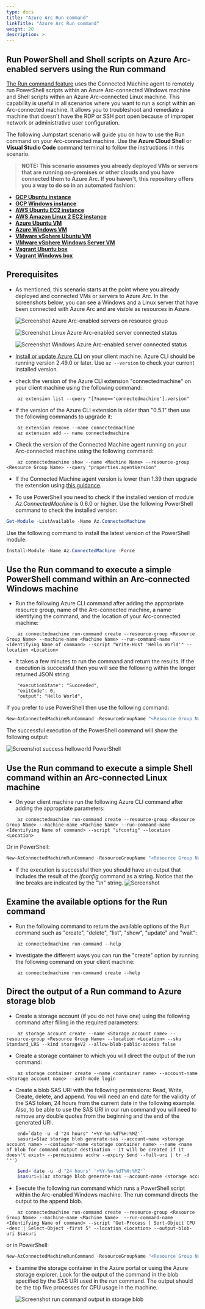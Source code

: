 ```yaml
---
type: docs
title: "Azure Arc Run command"
linkTitle: "Azure Arc Run command"
weight: 20
description: >
---
```


## Run PowerShell and Shell scripts on Azure Arc-enabled servers using the Run command

[The Run command feature](https://learn.microsoft.com/azure/azure-arc/servers/run-command) uses the Connected Machine agent to remotely run PowerShell scripts within an Azure Arc-connected Windows machine and Shell scripts within an Azure Arc-connected Linux machine. This capability is useful in all scenarios where you want to run a script within an Arc-connected machine. It allows you to troubleshoot and remediate a machine that doesn't have the RDP or SSH port open because of improper network or administrative user configuration.

The following Jumpstart scenario will guide you on how to use the Run command on your Arc-connected machine. Use the **Azure Cloud Shell** or **Visual Studio Code** command terminal to follow the instructions in this scenario.

> **NOTE: This scenario assumes you already deployed VMs or servers that are running on-premises or other clouds and you have connected them to Azure Arc. If you haven't, this repository offers you a way to do so in an automated fashion:**

- **[GCP Ubuntu instance](https://azurearcjumpstart.com/azure_arc_jumpstart/azure_arc_servers/gcp/gcp_terraform_ubuntu/)**
- **[GCP Windows instance](https://azurearcjumpstart.com/azure_arc_jumpstart/azure_arc_servers/gcp/gcp_terraform_windows/)**
- **[AWS Ubuntu EC2 instance](https://azurearcjumpstart.com/azure_arc_jumpstart/azure_arc_servers/aws/aws_terraform_ubuntu/)**
- **[AWS Amazon Linux 2 EC2 instance](https://azurearcjumpstart.com/azure_arc_jumpstart/azure_arc_servers/aws/aws_terraform_al2/)**
- **[Azure Ubuntu VM](https://azurearcjumpstart.com/azure_arc_jumpstart/azure_arc_servers/azure/azure_arm_template_linux/)**
- **[Azure Windows VM](https://azurearcjumpstart.com/azure_arc_jumpstart/azure_arc_servers/azure/azure_arm_template_win/)**
- **[VMware vSphere Ubuntu VM](https://azurearcjumpstart.com/azure_arc_jumpstart/azure_arc_servers/vmware/vmware_terraform_ubuntu/)**
- **[VMware vSphere Windows Server VM](https://azurearcjumpstart.com/azure_arc_jumpstart/azure_arc_servers/vmware/vmware_terraform_winsrv/)**
- **[Vagrant Ubuntu box](https://azurearcjumpstart.com/azure_arc_jumpstart/azure_arc_servers/vagrant/local_vagrant_ubuntu/)**
- **[Vagrant Windows box](https://azurearcjumpstart.com/azure_arc_jumpstart/azure_arc_servers/vagrant/local_vagrant_windows/)**

## Prerequisites

- As mentioned, this scenario starts at the point where you already deployed and connected VMs or servers to Azure Arc. In the screenshots below, you can see a Windows and a Linux server that have been connected with Azure Arc and are visible as resources in Azure.

    ![Screenshot Azure Arc-enabled servers on resource group](./01.png)

    ![Screenshot Linux Azure Arc-enabled server connected status](./02.png)

    ![Screenshot Windows Azure Arc-enabled server connected status](./03.png)

- [Install or update Azure CLI](https://learn.microsoft.com/cli/azure/install-azure-cli?view=azure-cli-latest) on your client machine. Azure CLI should be running version 2.49.0 or later. Use ```az --version``` to check your current installed version.
- check the version of the Azure CLI extension "connectedmachine" on your client machine using the following command:
```shell
    az extension list --query "[?name=='connectedmachine'].version"
```
- If the version of the Azure CLI extension is older than "0.5.1" then use the following commands to upgrade it:
```shell
    az extension remove --name connectedmachine
    az extension add -- name connectedmachine
```
- Check the version of the Connected Machine agent running on your Arc-connected machine using the following command:

```shell
    az connectedmachine show --name <Machine Name> --resource-group <Resource Group Name> --query "properties.agentVersion"
```
- If the Connected Machine agent version is lower than 1.39 then upgrade the extension using [this guidance](https://learn.microsoft.com/en-us/azure/azure-arc/servers/manage-agent).

- To use PowerShell you need to check if the installed version of module _Az.ConnectedMachine_ is 0.6.0 or higher. Use the following PowerShell command to check the installed version:

```powershell
Get-Module -ListAvailable -Name Az.ConnectedMachine
```
Use the following command to install the latest version of the PowerShell module:

```powershell
Install-Module -Name Az.ConnectedMachine -Force 
```

## Use the Run command to execute a simple PowerShell command within an Arc-connected Windows machine

- Run the following Azure CLI command after adding the appropriate resource group, name of the Arc-connected machine, a name identifying the command, and the location of your Arc-connected machine:

```shell
    az connectedmachine run-command create --resource-group <Resource Group Name> --machine-name <Machine Name> --run-command-name <Identifying Name of command> --script "Write-Host 'Hello World'" --location <Location>
```
- It takes a few minutes to run the command and return the results. If the execution is successful then you will see the following within the longer returned JSON string:
    
```shell
    "executionState": "Succeeded",
    "exitCode": 0,
    "output": "Hello World",
```

If you prefer to use PowerShell then use the following command:

```powershell
New-AzConnectedMachineRunCommand -ResourceGroupName "<Resource Group Name>" -Location "<Location>" -SourceScript "Write-Host 'Hello World'" -RunCommandName "<Identifying Name of command>" -MachineName "<Machine Name>"
```

The successful execution of the PowerShell command will show the following output:

![Screenshot success helloworld PowerShell](./04.png)

## Use the Run command to execute a simple Shell command within an Arc-connected Linux machine

- On your client machine run the following Azure CLI command after adding the appropriate parameters:

```shell
    az connectedmachine run-command create --resource-group <Resource Group Name> --machine-name <Machine Name> --run-command-name <Identifying Name of command> --script "ifconfig" --location <Location>
```

Or in PowerShell:

```powershell
New-AzConnectedMachineRunCommand -ResourceGroupName "<Resource Group Name>" -Location "<Location>" -SourceScript "ifconfig" -RunCommandName "<Identifying Name of command>" -MachineName "<Machine Name>"
```

- If the execution is successful then you should have an output that includes the result of the _ifconfig_ command as a string. Notice that the line breaks are indicated by the "\n" string.
    ![Screenshot](./05.png)

## Examine the available options for the Run command

- Run the following command to return the available options of the Run command such as "create", "delete", "list", "show", "update" and "wait":

```shell
    az connectedmachine run-command --help
```

- Investigate the different ways you can run the "create" option by running the following command on your client machine:

```shell
    az connectedmachine run-command create --help
```

## Direct the output of a Run command to Azure storage blob

- Create a storage account (if you do not have one) using the following command after filling in the required parameters:

```shell
    az storage account create --name <Storage account name> --resource-group <Resource Group Name> --location <Location> --sku Standard_LRS --kind storageV2 --allow-blob-public-access false
```
- Create a storage container to which you will direct the output of the run command:

```shell
    az storage container create --name <container name> --account-name <Storage account name> --auth-mode login
```

- Create a blob SAS URI with the following permissions: Read, Write, Create, delete, and append. You will need an end date for the validity of the SAS token, 24 hours from the current date in the following example. Also, to be able to use the SAS URI in our run command you will need to remove any double quotes from the beginning and the end of the generated URI.

```shell
    end=`date -u -d "24 hours" '+%Y-%m-%dT%H:%MZ'`
    sasuri=$(az storage blob generate-sas --account-name <storage account name> --container-name <storage container name> --name <name of blob for command output destination - it will be created if it doesn't exist> --permissions acdrw --expiry $end --full-uri | tr -d '"')
```

```powershell
    $end=`date -u -d "24 hours" '+%Y-%m-%dT%H:%MZ'`
    $sasuri=$(az storage blob generate-sas --account-name <storage account name> --container-name <storage container name> --name <name of blob for command output destination - it will be created if it doesn't exist> --permissions acdrw --expiry $end --full-uri | tr -d '"')
```

- Execute the following _run_ command which runs a PowerShell script within the Arc-enabled Windows machine. The run command directs the output to the append blob.

```shell
    az connectedmachine run-command create --resource-group <Resource Group Name> --machine-name <Machine Name>  --run-command-name <Identifying Name of command> --script "Get-Process | Sort-Object CPU -desc | Select-Object -first 5" --location <Location> --output-blob-uri $sasuri
```

or in PowerShell:

```powershell
New-AzConnectedMachineRunCommand -ResourceGroupName "<Resource Group Name>" -Location "<Location>" -SourceScript "Get-Process | Sort-Object CPU -desc | Select-Object -first 5" -RunCommandName "<Identifying Name of command>" -MachineName "<Machine Name>" -OutputBlobUri $sasuri
```

- Examine the storage container in the Azure portal or using the Azure storage explorer. Look for the output of the command in the blob specified by the SAS URI used in the run command. The output should be the top five processes for CPU usage in the machine.

    ![Screenshot run command output in storage blob](./06.png)
